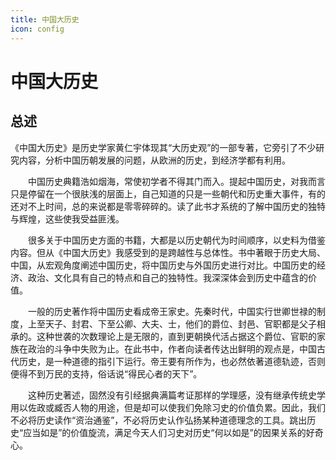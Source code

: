 ```yaml
---
title: 中国大历史
icon: config
---
```


# 中国大历史

## 总述

​     《中国大历史》是历史学家黄仁宇体现其“大历史观”的一部专著，它旁引了不少研究内容，分析中国历朝发展的问题，从欧洲的历史，到经济学都有利用。

　　中国历史典籍浩如烟海，常使初学者不得其门而入。提起中国历史，对我而言只是停留在一个很肤浅的层面上，自己知道的只是一些朝代和历史重大事件，有的还对不上时间，总的来说都是零零碎碎的。读了此书才系统的了解中国历史的独特与辉煌，这些使我受益匪浅。

　　很多关于中国历史方面的书籍，大都是以历史朝代为时间顺序，以史料为借鉴内容。但从《中国大历史》我感受到的是跨越性与总体性。书中著眼于历史大局、中国，从宏观角度阐述中国历史，将中国历史与外国历史进行对比。中国历史的经济、政治、文化具有自己的特点和自己的独特性。我深深体会到历史中蕴含的价值。

　　一般的历史著作将中国历史看成帝王家史。先秦时代，中国实行世卿世禄的制度，上至天子、封君、下至公卿、大夫、士，他们的爵位、封邑、官职都是父子相承的。这种世袭的次数理论上是无限的，直到更朝换代活占据这个爵位、官职的家族在政治的斗争中失败为止。在此书中，作者向读者传达出鲜明的观点是，中国古代历史，是一种道德的指引下运行。帝王要有所作为，也必然依著道德轨迹，否则便得不到万民的支持，俗话说“得民心者的天下”。

　　这种历史著述，固然没有引经据典满篇考证那样的学理感，没有继承传统史学用以佐政或臧否人物的用途，但是却可以使我们免除习史的价值负累。因此，我们不必将历史读作“资治通鉴”，不必将历史认作弘扬某种道德理念的工具。跳出历史“应当如是”的价值旋流，满足今天人们习史对历史“何以如是”的因果关系的好奇心。

